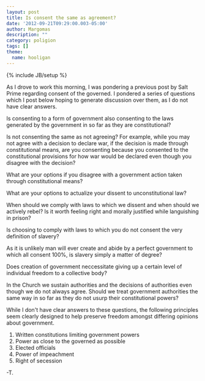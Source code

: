 ```yaml
---
layout: post
title: Is consent the same as agreement?
date: '2012-09-21T09:29:00.003-05:00'
author: Margomas
description: ""
category: poligion
tags: []
theme:
  name: hooligan
---
```

{% include JB/setup %}

As I drove to work this
morning, I was pondering a previous post by Salt Prime regarding
consent of the governed. I pondered a series of questions which I post
below hoping to generate discussion over them, as I do not have clear
answers.

Is consenting to a form of government also consenting to the laws
generated by the government in so far as they are constitutional?

Is not consenting the same as not agreeing? For example, while you may
not agree with a decision to declare war, if the decision is made
through constitutional means, are you consenting because you consented
to the constitutional provisions for how war would be declared even
though you disagree with the decision?

What are your options if you disagree with a government action taken
through constitutional means?

What are your options to actualize your dissent to unconstitutional
law?

When should we comply with laws to which we dissent and when should we
actively rebel? Is it worth feeling right and morally justified while
languishing in prison?

Is choosing to comply with laws to which you do not consent the very
definition of slavery?

As it is unlikely man will ever create and abide by a perfect
government to which all consent 100%, is slavery simply a matter of
degree?

Does creation of government neccessitate giving up a certain level of
individual freedom to a collective body?

In the Church we sustain authorities and the decisions of authorities
even though we do not always agree. Should we treat government
authorities the same way in so far as they do not usurp their
constitutional powers?

While I don't have clear answers to these questions, the following
principles seem clearly designed to help preserve freedom amongst
differing opinions about government.

1.  Written constitutions limiting government powers
2.  Power as close to the governed as possible
3.  Elected officials
4.  Power of impeachment
5.  Right of secession

-T.







